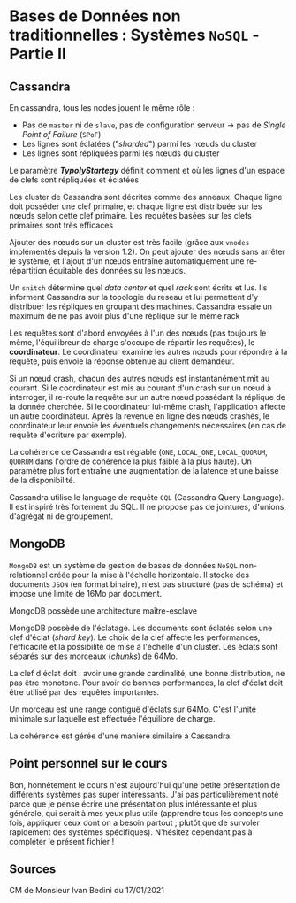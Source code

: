 # Bases de Données non traditionnelles : Systèmes `NoSQL` - Partie II

## Cassandra

En cassandra, tous les nodes jouent le même rôle :

- Pas de `master` ni de `slave`, pas de configuration serveur -> pas de *Single Point of Failure* (``SPoF``)
- Les lignes sont éclatées ("*sharded*") parmi les nœuds du cluster
- Les lignes sont répliquées parmi les nœuds du cluster

Le paramètre ***TypolyStartegy*** définit comment et où les lignes d'un espace de clefs sont répliquées et éclatées

Les cluster de Cassandra sont décrites comme des anneaux. Chaque ligne doit posséder une clef primaire, et chaque ligne est distribuée sur les nœuds selon cette clef primaire. Les requêtes basées sur les clefs primaires sont très efficaces

Ajouter des nœuds sur un cluster est très facile (grâce aux `vnodes` implémentés depuis la version 1.2). On peut ajouter des nœuds sans arrêter le système, et l'ajout d'un nœuds entraîne automatiquement une re-répartition équitable des données su  les nœuds.

Un ``snitch`` détermine quel *data center* et quel *rack* sont écrits et lus. Ils informent Cassandra sur la topologie du réseau et lui permettent d'y distribuer les répliques en groupant des machines. Cassandra essaie un maximum de ne pas avoir plus d'une réplique sur le même rack

Les requêtes sont d'abord envoyées à l'un des nœuds (pas toujours le même, l'équilibreur de charge s'occupe de répartir les requêtes), le **coordinateur**. Le coordinateur examine les autres nœuds pour répondre à la requête, puis envoie la réponse obtenue au client demandeur.

Si un nœud crash, chacun des autres nœuds est instantanément mit au courant. Si le coordinateur est mis au courant d'un crash sur un nœud à interroger, il re-route la requête sur un autre nœud possédant la réplique de la donnée cherchée. Si le coordinateur lui-même crash, l'application affecte un autre coordinateur. Après la revenue en ligne des nœuds crashés, le coordinateur leur envoie les éventuels changements nécessaires (en cas de requête d'écriture par exemple).

La cohérence de Cassandra est réglable (``ONE``, ``LOCAL_ONE``, ``LOCAL_QUORUM``, ``QUORUM`` dans l'ordre de cohérence la plus faible à la plus haute). Un paramètre plus fort entraîne une augmentation de la latence et une baisse de la disponibilité.

Cassandra utilise le language de requête ``CQL`` (Cassandra Query Language). Il est inspiré très fortement du SQL. Il ne propose pas de jointures, d'unions, d'agrégat ni de groupement.

## MongoDB

``MongoDB`` est un système de gestion de bases de données ``NoSQL`` non-relationnel créée pour la mise à l'échelle horizontale. Il stocke des documents ``JSON`` (en format binaire), n'est pas structuré (pas de schéma) et impose une limite de 16Mo par document.

MongoDB possède une architecture maître-esclave

<!-- Rien d'intéressant ici -->

MongoDB possède de l'éclatage. Les documents sont éclatés selon une clef d'éclat (*shard key*). Le choix de la clef affecte les performances, l'efficacité et la possibilité de mise à l'échelle d'un cluster. Les éclats sont séparés sur des morceaux (*chunks*) de 64Mo.

La clef d'éclat doit : avoir une grande cardinalité, une bonne distribution, ne pas être monotone. Pour avoir de bonnes performances, la clef d'éclat doit être utilisé par des requêtes importantes.

Un morceau est une range contiguë d'éclats sur 64Mo. C'est l'unité minimale sur laquelle est effectuée l'équilibre de charge.

La cohérence est gérée d'une manière similaire à Cassandra.

## Point personnel sur le cours

Bon, honnêtement le cours n'est aujourd'hui qu'une petite présentation de différents systèmes pas super intéressants. J'ai pas particulièrement noté parce que je pense écrire une présentation plus intéressante et plus générale, qui serait à mes yeux plus utile (apprendre tous les concepts une fois, appliquer ceux dont on a besoin partout ; plutôt que de survoler rapidement des systèmes spécifiques). N'hésitez cependant pas à compléter le présent fichier !

## Sources

CM de Monsieur Ivan Bedini du 17/01/2021
